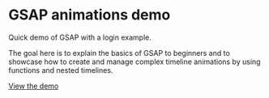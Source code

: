 # GSAP animations demo

Quick demo of GSAP with a login example.

The goal here is to explain the basics of GSAP to beginners and to showcase how to create and manage complex timeline animations by using functions and nested timelines.

[View the demo](https://jeromecoupe.github.io/gsap_animations_demo/)
